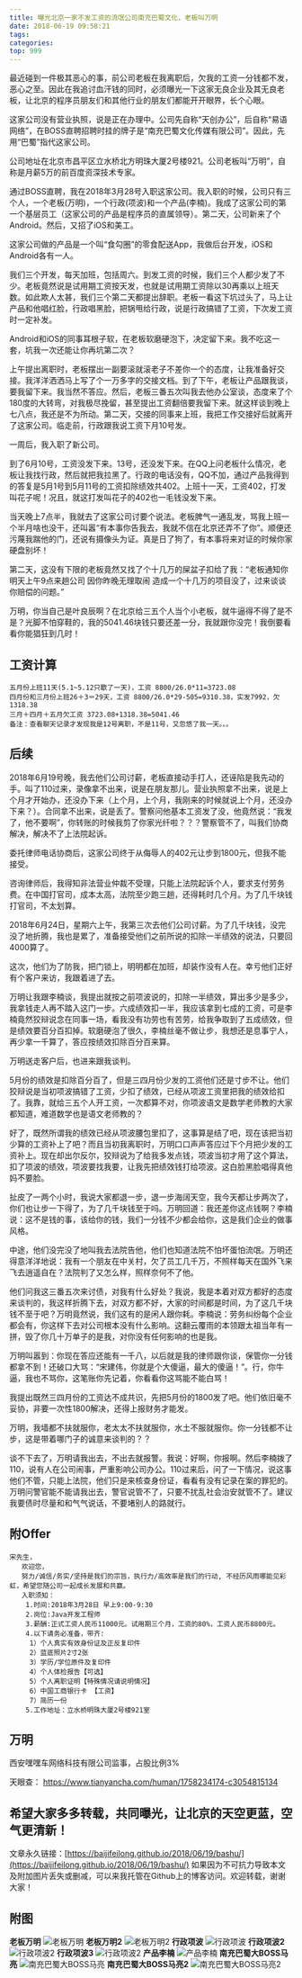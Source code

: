 ```yaml
---
title: 曝光北京一家不发工资的流氓公司南充巴蜀文化，老板叫万明
date: 2018-06-19 09:58:21
tags:
categories:
top: 999
---
```


最近碰到一件极其恶心的事，前公司老板在我离职后，欠我的工资一分钱都不发，恶心之至。因此在我追讨血汗钱的同时，必须曝光一下这家无良企业及其无良老板，让北京的程序员朋友们和其他行业的朋友们都能开开眼界，长个心眼。

这家公司没有营业执照，说是正在办理中。公司先自称“天创办公”，后自称“易语网络”，在BOSS直聘招聘时挂的牌子是“南充巴蜀文化传媒有限公司”。因此，先用“巴蜀”指代这家公司。

公司地址在北京市昌平区立水桥北方明珠大厦2号楼921。公司老板叫“万明”，自称是月薪5万的前百度资深技术专家。

通过BOSS直聘，我在2018年3月28号入职这家公司。我入职的时候，公司只有三个人，一个老板(万明)，一个行政(项波)和一个产品(李楠)。我成了这家公司的第一个基层员工（这家公司的产品是程序员的直属领导）。第二天，公司新来了个Android。然后，又招了iOS和美工。

这家公司做的产品是一个叫“食勾圈”的零食配送App，我做后台开发，iOS和Android各有一人。

我们三个开发，每天加班，包括周六。到发工资的时候，我们三个人都少发了不少。老板竟然说是试用期工资按天发，也就是试用期工资除以30再乘以上班天数。如此欺人太甚，我们三个第二天都提出辞职。老板一看这下坑过头了，马上让产品和他唱红脸，行政唱黑脸，把锅甩给行政，说是行政搞错了工资，下次发工资时一定补发。

<!--more-->

Android和iOS的同事耳根子软，在老板软磨硬泡下，决定留下来。我不吃这一套，坑我一次还能让你再坑第二次？

上午提出离职时，老板摆出一副要滚就滚老子不差你一个的态度，让我准备好交接。我洋洋洒洒马上写了个一万多字的交接文档。到了下午，老板让产品跟我谈，要我留下来。我当然不答应。然后，老板三番五次叫我去他办公室谈，态度来了个180度的大转弯，对我极尽挽留，甚至提出工资翻倍要我留下来。就这样谈到晚上七八点，我还是不为所动。第二天，交接的同事来上班，我把工作交接好后就离开了这家公司。临走前，行政跟我说工资下月10号发。

一周后，我入职了新公司。

到了6月10号，工资没发下来。13号，还没发下来。在QQ上问老板什么情况，老板让我找行政，然后就把我拉黑了。行政的电话没有，QQ不加，通过产品我得到的答复是5月1号到5月11号的工资扣除绩效共402。上班十一天，工资402，打发叫花子呢！况且，就这打发叫花子的402也一毛钱没发下来。

当天晚上7点半，我就去了这家公司讨要个说法。老板脾气一通乱发，骂我上班一个半月啥也没干，还叫嚣“有本事你告我去，我就不信在北京还弄不了你”。顺便还污蔑我踹他的门，还说有摄像头为证。真是日了狗了，有本事将来对证的时候你家硬盘别坏！

第二天，这没有下限的老板竟然又找了个十几万的屎盆子扣给了我：“老板通知你明天上午9点来趟公司 因你昨晚无理取闹 造成一个十几万的项目没了，过来谈谈你赔偿的问题。”

万明，你当自己是叶良辰啊？在北京给三五个人当个小老板，就牛逼得不得了是不是？光脚不怕穿鞋的，我的5041.46块钱只要还差一分，我就跟你没完！我倒要看看你能猖狂到几时！

## 工资计算

```
五月份上班11天(5.1~5.12只歇了一天)，工资 8800/26.0*11=3723.08
四月份和三月份上班26＋3＝29天，工资 8800/26.0*29-505=9310.38，实发7992，欠1318.38
三月＋四月＋五月欠工资 3723.08+1318.38=5041.46
备注：查看聊天记录才发现我是12号离职，不是11号，又忽悠了我一天。。。
```

## 后续

2018年6月19号晚，我去他们公司讨薪，老板直接动手打人，还诬陷是我先动的手。叫了110过来，录像拿不出来，说是在朋友那儿。营业执照拿不出来，说是上个月才开始办，还没办下来（上个月，上个月，我刚来的时候就说上个月，还没办下来？）。合同拿不出来，说是丢了。警察问他基本工资发了没，他竟然说：“我发了，他不要啊”，你转账的时候我剪了你家光纤啦？？？警察管不了，叫我们协商解决，解决不了上法院起诉。

委托律师电话协商后，这家公司终于从侮辱人的402元让步到1800元，但我不能接受。

咨询律师后，我得知非法营业仲裁不受理，只能上法院起诉个人，要求支付劳务费。在中国打官司，成本太高，法院至少跑三趟，还得耗时几个月。为了几千块钱打官司，不太划算。

2018年6月24日，星期六上午，我第三次去他们公司讨薪。为了几千块钱，没完没了地折腾，我也是累了，准备接受他们之前所说的扣除一半绩效的说法，只要回4000算了。

这次，他们为了防我，把门锁上，明明都在加班，却装作没有人在。幸亏他们正好有个客户来访，我跟着进了去。

万明让我跟李楠谈，我提出就按之前项波说的，扣除一半绩效，算出多少是多少，我拿钱走人再不踏入这门一步。六成绩效扣一半，我应该拿到七成的工资，可是李楠竟然狡辩说念在同事一场，看我没有功劳也有苦劳，给我争取到了五成绩效，但是绩效要百分百扣掉。软磨硬泡了很久，李楠丝毫不做让步，我想还是息事宁人，再少拿一千算了，答应按绩效扣除百分百来算。

万明送走客户后，也进来跟我谈判。

5月份的绩效是扣除百分百了，但是三四月份少发的工资他们还是寸步不让。他们狡辩说是当初项波搞错了工资，少扣了绩效，已经从项波工资里把我的绩效给扣了。我靠，就给三五个人开工资，一次都算不对，你项波语文是数学老师教的大家都知道，难道数学也是语文老师教的？

好了，既然所谓我的绩效已经从项波腰包里扣了，这事算是结了吧，现在该把当初少算的工资补上了吧？而且当初我离职时，万明口口声声答应过下个月把少发的工资补上。现在却出尔反尔，狡辩说为了给我多发点钱，项波当初才用了这个算法，扣了项波的绩效，项波要找我要，让我先把绩效钱打给项波。这白脸黑脸唱得真他妈不要脸。

扯皮了一两个小时，我说大家都退一步，退一步海阔天空，我今天都让步两次了，你们也让步一下得了，为了几千块钱至于吗。万明回道：我还差你这点钱啊？李楠说：这不是钱的事，该给你的钱，我们一分钱不少都会给你，这是我们企业的做事风格。

中途，他们没完没了地叫我去法院告他，他们也知道法院不怕坏蛋怕流氓。万明还得意洋洋地说：我有一个朋友在中关村，欠了员工几千万，不照样每天在国外飞来飞去逍遥自在？法院判了又怎么样，照样奈何不了他。

他们问我这三番五次来讨债，对我有什么好处？我说，我是本着对双方都好的态度来谈判的，我这样折腾下去，对双方都不好，大家的时间都是时间，为了这几千块钱不至于吧？万明竟然说，我们这有的是闲人跟你耗。李楠说：劳务纠纷每个企业都会有，你这样下去对公司根本没有什么影响。这翻云覆雨的本领跟太祖当年有一拼，毁了你几十万单子的是我，对你没有任何影响的也是我。

万明叫嚣到：你现在答应还能有一千八，以后就是我的律师跟你谈，保管你一分钱都拿不到！还破口大骂：“宋建伟，你就是个大傻逼，最大的傻逼！”。行，你牛逼，我也不骂你，这笔账你先记着，你看看你这骂能不能白骂！

我提出既然三四月份的工资达不成共识，先把5月份的1800发了吧。他们依旧毫不妥协，非要一次性1800解决，还得上报财务才能发。

万明，我墙都不扶就服你，老太太不扶就服你，水土不服就服你。你一分钱都不让步，这是带着哪门子的诚意来谈判的？？

谈不下去了，万明请我出去，不出去就报警。我说：好啊，你报啊。然后李楠拨了110，说有人在公司闹事，严重影响公司办公。110过来后，问了一下情况，说这事他们不管，只能上法院，他们只是来核查身份证，看看有没有记录在案的罪犯的。万明问警官能不能请我出去，警官说管不了，只要不扰乱社会治安就管不了。建议我要债时尽量和和气气说话，不要堵别人的路就行。

## 附Offer

```
宋先生，
   欢迎您，
   努力/诚信/务实/坚持是我们的宗旨，执行力/高效率是我们的行动, 不经历风雨哪能见彩虹，希望您随公司一起成长发展和共赢。
   入职须知：
    1.时间:2018年3月28日 早上9:00-9:30
    2.岗位:Java开发工程师
    3.薪酬:正式工资人民币11000元。试用期三个月，工资的80%，工资人民币8800元。
    4.以下请务必准备，带齐:
     1）个人真实有效身份证及正反复印件
     2）蓝底照片2寸2张
     3）学历/学位原件及复印件
     4）个人体检报告【可选】
     5）个人离职证明【特殊情况请说明情况】
     6）中国工商银行卡 【工资】
     7）简历一份
    5.工作地址：立水桥明珠大厦2号楼921室
```

## 万明

西安嘿嘿车网络科技有限公司监事，占股比例3%

天眼查： https://www.tianyancha.com/human/1758234174-c3054815134


## 希望大家多多转载，共同曝光，让北京的天空更蓝，空气更清新！

文章永久链接：[https://baijifeilong.github.io/2018/06/19/bashu/](https://baijifeilong.github.io/2018/06/19/bashu/) 如果因为不可抗力导致本文及附加图片丢失或删减，可以来我托管在Github上的博客访问。欢迎转载，谢谢大家！


## 附图

**老板万明**
![老板万明](https://raw.githubusercontent.com/baijifeilong/resources/master/bashu/wanming.png)
**老板万明2**
![老板万明2](https://raw.githubusercontent.com/baijifeilong/resources/master/bashu/wanming2.png)
**行政项波**
![行政项波](https://raw.githubusercontent.com/baijifeilong/resources/master/bashu/linan.png)
**行政项波2**
![行政项波2](https://raw.githubusercontent.com/baijifeilong/resources/master/bashu/xiangbo.png)
**行政项波3**
![行政项波2](https://raw.githubusercontent.com/baijifeilong/resources/master/bashu/xiangbo2.png)
**产品李楠**
![产品李楠](https://raw.githubusercontent.com/baijifeilong/resources/master/bashu/linan2.png)
**南充巴蜀大BOSS马亮**
![南充巴蜀大BOSS马亮](https://raw.githubusercontent.com/baijifeilong/resources/master/bashu/maliang.png)
**南充巴蜀大BOSS马亮2**
![南充巴蜀大BOSS马亮2](https://raw.githubusercontent.com/baijifeilong/resources/master/bashu/maliang2.png)

